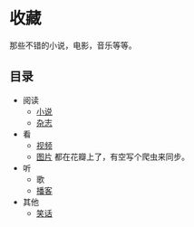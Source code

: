 # 收藏
那些不错的小说，电影，音乐等等。

## 目录
* 阅读
  * [小说](content/novels.md)
  * [杂志](content/magazines.md)
* 看
  * [视频](content/watch.md)
  * [图片](http://huaban.com/ikdlmmdig4/) 都在花瓣上了，有空写个爬虫来同步。
* 听
  * 歌
  * [播客](content/listen.md)
* 其他
  * [笑话](content/gag.md)
